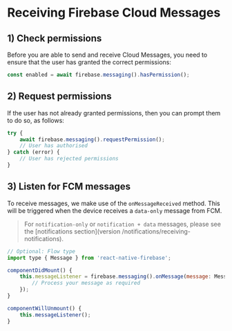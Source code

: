 # Receiving Firebase Cloud Messages

## 1) Check permissions

Before you are able to send and receive Cloud Messages, you need to ensure that the user has granted the correct permissions:

```js
const enabled = await firebase.messaging().hasPermission();
```

## 2) Request permissions

If the user has not already granted permissions, then you can prompt them to do so, as follows:

```js
try {
    await firebase.messaging().requestPermission();
    // User has authorised
} catch (error) {
    // User has rejected permissions
}
```

## 3) Listen for FCM messages

To receive messages, we make use of the `onMessageReceived` method.  This will be triggered when the device receives a `data-only` message from FCM. 

> For `notification-only` or `notification + data` messages, please see the [notifications section](version /notifications/receiving-notifications).

```js
// Optional: Flow type
import type { Message } from 'react-native-firebase';

componentDidMount() {
    this.messageListener = firebase.messaging().onMessage(message: Message => {
        // Process your message as required
    });
}

componentWillUnmount() {
    this.messageListener();
}
```